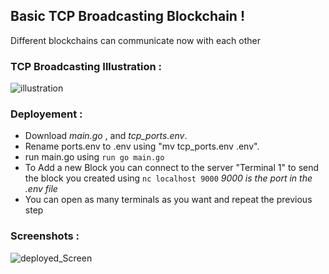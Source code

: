 ## Basic TCP Broadcasting Blockchain !

Different blockchains can communicate now with each other

### TCP Broadcasting Illustration :

![illustration](https://user-images.githubusercontent.com/60072763/164738471-e2d42b9c-ed18-4d40-afdb-0252b2a9d39e.png)

### Deployement :
- Download *main.go* , and *tcp_ports.env*.
- Rename ports.env to .env using "mv tcp_ports.env .env".
- run main.go using `run go main.go`
- To Add a new Block you can connect to the server "Terminal 1" to send the block you created using `nc localhost 9000` *9000 is the port in the .env file*
- You can open as many terminals as you want and repeat the previous step


### Screenshots :

![deployed_Screen](https://user-images.githubusercontent.com/60072763/164743177-c4e0e47c-a2a4-4fd4-a430-7cec099fcd1b.PNG)
